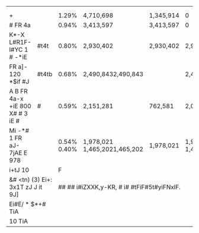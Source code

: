 <table><tr><td colspan="10"></td></tr><tr><td></td><td></td><td></td><td></td><td></td><td></td><td></td><td></td><td></td></tr><tr><td>+</td><td></td><td>1.29%</td><td>4,710,698</td><td>1,345,914</td><td>0</td><td>4,710,698</td><td>T</td><td>0</td></tr><tr><td># FR 4a</td><td></td><td>0.94%</td><td>3,413,597</td><td>3,413,597</td><td>0</td><td>3,413,597</td><td>TiE</td><td>0</td></tr><tr><td>K*-X L#R1F- I#YC 1 # -*iE</td><td>#t4t</td><td>0.80%</td><td>2,930,402</td><td>2,930,402</td><td>2,930,402</td><td>0</td><td></td><td>0</td></tr><tr><td>FR a]- 120 *$if #J</td><td>#t4tb</td><td>0.68%</td><td>2,490,8432,490,843</td><td></td><td>2,490,843</td><td></td><td>0 Ti6</td><td>0</td></tr><tr><td>A B FR 4a-x +iE 800 X# # 3  iE #</td><td>#</td><td>0.59%</td><td>2,151,281</td><td>762,581</td><td>2,051,281</td><td>100,000</td><td></td><td>0</td></tr><tr><td>Mi -*# 1 FR aJ-7jAE E 978 </td><td></td><td>0.54% 0.40%</td><td>1,978,021 1,465,2021,465,202</td><td>1,978,021</td><td>1,978,021 1,465,202</td><td></td><td>0 T 0 TA</td><td>0 0</td></tr><tr><td colspan="2">i+tJ 10 </td><td colspan="7">F</td></tr><tr><td colspan="2">&amp;# &lt;tn) (3) Ei+: 3x1T zJ J it 9J]</td><td colspan="7">## ## i#iZXXK,y-KR, # i# #tFiF#5t#yiFNxlF.</td></tr><tr><td colspan="2">Ei#E/ * $*+# TiA</td><td colspan="7"></td></tr><tr><td colspan="2">10 TiA</td><td colspan="7"></td></tr></table>